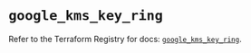 # `google_kms_key_ring`

Refer to the Terraform Registry for docs: [`google_kms_key_ring`](https://registry.terraform.io/providers/hashicorp/google-beta/5.15.0/docs/resources/google_kms_key_ring).
